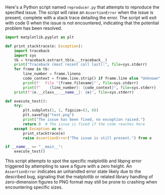 Here's a Python script named `reproducer.py` that attempts to reproduce the specified issue. The script will raise an `AssertionError` when the issue is present, complete with a stack trace detailing the error. The script will exit with code 0 when the issue is not encountered, indicating that the potential problem has been resolved.

```python
import matplotlib.pyplot as plt

def print_stacktrace(e: Exception):
    import traceback
    import sys
    tb = traceback.extract_tb(e.__traceback__)
    print("Traceback (most recent call last):", file=sys.stderr)
    for frame in tb:
        line_number = frame.lineno
        code_context = frame.line.strip() if frame.line else "Unknown"
        print(f'  File "{frame.filename}"', file=sys.stderr)
        print(f"    {line_number}: {code_context}", file=sys.stderr)
    print(f"{e.__class__.__name__}: {e}", file=sys.stderr)

def execute_test():
    try:
        plt.subplots(1, 1, figsize=(3, 0))
        plt.savefig("test.png")
        print("The issue has been fixed, no exception raised.")
        return 0  # The issue is fixed if the code reaches here
    except Exception as e:
        print_stacktrace(e)
        raise AssertionError("The issue is still present.") from e

if __name__ == "__main__":
    execute_test()
```

This script attempts to spot the specific matplotlib and libpng error triggered by attempting to save a figure with a zero height. An `AssertionError` indicates an unhandled error state likely due to the described bug, signaling that the matplotlib or related library handling of zero-dimension figures to PNG format may still be prone to crashing when encountering specific sizes.